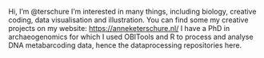 Hi, I’m @terschure 
I’m interested in many things, including biology, creative coding, data visualisation and illustration. You can find some my creative projects on my website: https://anneketerschure.nl/
I have a PhD in archaeogenomics for which I used OBITools and R to process and analyse DNA metabarcoding data, hence the dataprocessing repositories here.

<!---
terschure/terschure is a ✨ special ✨ repository because its `README.md` (this file) appears on your GitHub profile.
You can click the Preview link to take a look at your changes.
--->
